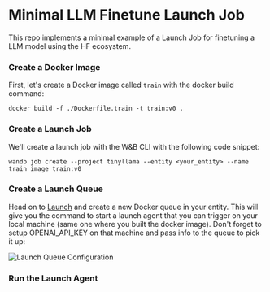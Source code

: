 # Minimal LLM Finetune Launch Job

This repo implements a minimal example of a Launch Job for finetuning a LLM model using the HF ecosystem.

### Create a Docker Image

First, let's create a Docker image called `train` with the docker build command:

```
docker build -f ./Dockerfile.train -t train:v0 .
```

### Create a Launch Job

We'll create a launch job with the W&B CLI with the following code snippet:

```
wandb job create --project tinyllama --entity <your_entity> --name train image train:v0
```

### Create a Launch Queue

Head on to [Launch]() and create a new Docker queue in your entity. This will give you the command to start a launch agent that you can trigger on your local machine (same one where you built the docker image). Don't forget to setup OPENAI_API_KEY on that machine and pass info to the queue to pick it up:

![Launch Queue Configuration](image.png)

### Run the Launch Agent


